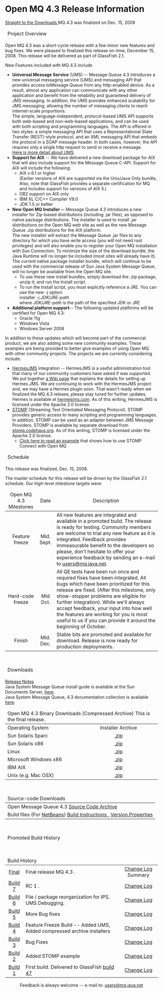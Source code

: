 # Open MQ 4.3 Release Information

<p><a href="#download">Straight to the Downloads </a>MQ 4.3 was finalized on Dec. 15, 2008 </p>
<table width="95%" border="0" cellpadding="0" cellspacing="0" class="generic1">
  <thead>
    <tr>
      <td><div>Project Overview </div></td>
    </tr>
  </thead>
  <tbody>
  </tbody>
  <thread></thread>
  <tbody>
  </tbody>
</table>
<p>Open MQ 4.3 was a short-cycle release with a few minor new features and bug fixes. We were pleased to finalized this release on-time, December 15, 2008. This release will be delivered as part of GlassFish 2.1. </p>
<p>New Features included with MQ 4.3 include</p>
<ul>
  <li><strong>Universal Message Service</strong> (UMS) -- Message Queue  4.3 introduces a new universal messaging service (UMS)  and messaging API that provides access toMessage Queue from any  http-enabled device. As a result, almost any application can  communicate with any other application and benefit from the reliability  and guaranteed delivery of JMS messaging. In addition, the UMS provides  enhanced scalability for JMS messaging, allowing the number of  messaging clients to reach internet-scale proportions.<br />
    The simple, language-independent, protocol-based UMS API supports both  web-based and non-web-based applications, and can be used with both scripting and  programming languages. 
The API is offered in two styles: a simple messaging API that uses a  Representational State 
Transfer (REST)-style protocol, and an XML messaging API that embeds  the protocol in a 
SOAP message header. In both cases, however, the API requires only a  single http request to 
send or receive a message.<br />
<a href="http://mq.java.net/4.3-content/ums/umsMain.html">Here  is more detail about UMS</a>. </li>
  <li><strong>Support for AIX</strong> -- We have delivered a new  download package for AIX that will also include support for the Message  Queue C-API. Support for AIX will include the following:
    <ul>
      <li>AIX v 6.1 or higher <br />
        (Earlier versions of AIX are supported via the Unix/Java Only bundle, Also, note that GlassFish provides a separate certification for MQ and includes support for versions of AIX 5.) </li>
      <li>DB2 support on AIX only</li>
      <li>IBM XL C/C++ Compiler V9.0</li>
      <li>JDK 1.5 or better</li>
    </ul>
  </li>
  <li><strong>New Open MQ Installer -- </strong>Message Queue 4.3  introduces a new installer for Zip-based distributions (including .jar  files), as opposed to native package distributions. The installer is  used to install .jar distributions on the Open MQ web site as well as  the new Message Queue .zip distributions for the AIX platform.<br />
    The  new installer will extract the Message Queue .jar files to any  directory for  which you have write access (you will not need root privileges) and  will also enable you to register your Open MQ installation with Sun  Connection. To minimize the size of the download bundle, the Java  Runtime will no longer be included (most sites will already have it).  The current native package installer bundle, which will continue to be  used with the commercial release of Sun Java System Message Queue, will  no longer be available from the Open MQ site.
    <ul>
      <li>To use these new install bundles, simply download the .zip  package, unzip it; and run the Install script.</li>
    <li>To run the Install script, you must explicitly reference a  JRE. You can use the new -j option:<br />
      installer -j <em>JDK/JRE-path</em><br />
      where <em>JDK/JRE-path</em> is the path of the specified JDK or JRE</li>
    </ul>
  </li>
  <li><strong>Additional platform support</strong>-- The following  updated platforms will be certified for Open MQ 4.3:
    <ul>
      <li>Oracle 11g</li>
      <li>Windows Vista</li>
      <li>Windows Server 2008</li>
    </ul>
  </li>
</ul>
<p>In addition to these updates which will become part of the commercial product, we are also adding some new community examples. These examples are being provided to better give examples of using Open MQ with other community projects. The projects we are currently considering include:</p>
<ul>
  <li><a href="http://hermesjms.com">HermesJMS</a> integration -- HermesJMS is a useful administration tool that many of our community customers have asked if was supported. We put together <a href="https://glassfish.java.net/wiki-archive/OpenMQHermesJMSQuestions.html">a Wiki page</a> that explains the details for setting up Hermes JMS. We are continuing to work with the HermesJMS project and, we may have a Hermes plugin soon. That wasn't ready when we finalized the MQ 4.3 release, please stay tuned for further updates. Hermes is available at <a href="http://hermesjms.com/confluence/display/HJMS/Home">hermesjms.com</a>. As of this writing, HermesJMS is licensed under the Apache 2.0 license. </li>
  <li> <a href="http://stomp.codehaus.org">STOMP</a> (Streaming Text Orientated Messaging Protocol). STOMP provides generic access to many scripting and programming languages. In addition, STOMP can be used as an adapter between JMS Message Providers. STOMP is available by separate download  from <a href="http://stomp.codehaus.org">stomp.codehaus.org</a>. As of this writing, STOMP is licensed under the Apache 2.0 license. 
    <ul>
      <li><a href="stomp-readme.html">Click here to read an example</a> that shows how  to use STOMP Connect with Open MQ <br />
      </li>
    </ul>
  </li>
</ul>
<table width="95%" border="0" cellpadding="0" cellspacing="0" class="generic1">
  <thead>
    <tr>
      <td><div>Schedule</div></td>
    </tr>
  </thead>
  <tbody>
  </tbody>
  <thread></thread>
  <tbody>
  </tbody>
</table>
<p>This release was finalized, Dec. 15, 2008. </p>
<p>The master schedule for this release will be driven by the GlassFish 2.1 schedule. Our high-level milestone targets were:</p>
<table border="0" cellspacing="0" cellpadding="0" width="95%" class="generic1">
  <thead>
    <tr>
      <td><div> 
        <div align="center">Open MQ 4.3 Milestones </div>
      </div></td>
      <td><div>
        <div align="center">Date</div>
      </div></td>
      <td><div>
        <div align="center">Description</div>
      </div>	  </td>
    </tr>
  </thead>
  <tbody>
    <tr>
      <td><div> 
        <div align="center">Feature freeze <a href="http://download.java.net/mq/open-mq/4.2/fcs/mq4_2-installer-SunOS-20080707.zip"></a> </div>
      </div></td>
      <td><div>
        <div align="center">Mid. Sept. </div>
      </div></td>
      <td><div>All new features are integrated and available in a promoted build. The release is ready for testing. Community members are welcome to trial any new feature as it is integrated. Feedback provides immeasurable benefit to the developers so please, don't hesitate to offer your experience feedback by sending an e-mail to <a href="mailto:users@mq.java.net">users@mq.java.net</a>. </div></td>
    </tr>
    <tr>
      <td><div>
        <div align="center">Hard-code freeze <a href="http://download.java.net/mq/open-mq/4.2/fcs/mq4_2-installer-SunOS_X86-20080707.zip"></a> </div>
      </div></td>
      <td><div>
        <div align="center">Mid Oct. </div>
      </div></td>
      <td><div>All QE tests have been run once and required fixes have been integrated. All bugs which have been prioritized for this release are fixed. (After this milestone, only show-stopper problems are eligible for further integration). While we'll always accept feedback, your input into how well the features are working for you is most useful to us if you can provide it around the beginning of October. </div></td>
    </tr>
    <tr>
      <td><div>
        <div align="center">Finish</div>
      </div></td>
      <td><div>
        <div align="center">Mid. Dec. </div>
      </div></td>
      <td><div>Stable bits are promoted and available for download. Release is now ready for production deployments. </div></td>
    </tr>
  </tbody>
  <thread></thread>
  <tbody>
  </tbody>
</table>
<br />
<table width="95%" border="0" cellpadding="0" cellspacing="0" class="generic1">
  <thead>
    <tr>
      <td><div><a name="download" id="download"></a>Downloads</div></td>
    </tr>
  </thead>
  <tbody>
  </tbody>
  <thread></thread>
  <tbody>
  </tbody>
</table>
<p><a href="http://download.oracle.com/docs/cd/E19340-01/820-6360/index.html">Release Notes</a><br />
   Java System Message Queue install guide is available at the Sun Documents Server, <a href="http://download.oracle.com/docs/cd/E19340-01/820-6361/index.html">here</a>. <br />
Java System Message Queue, 4.3 documentation collection  is available <a href="http://download.oracle.com/docs/cd/E19340-01/index.html">here</a>. </p>
<table border="0" cellspacing="0" cellpadding="0" width="95%" class="generic1">
  <thead>
    <tr>
      <td colspan="3"><div><a name="fileinstall" id="fileinstall"></a>Open MQ 4.3 Binary Downloads (Compressed Archive) This is the final release.<blink><em></em></blink></div></td>
    </tr>
  </thead>
  <tbody>
    <tr>
      <td><div>Operating System</a></div></td>
      <td><div>
        <div align="center">Installer Archive </div>
      </div></td>
      <td>&nbsp;</td>
    </tr>
    <tr>
      <td><div>Sun Solaris Sparc</div></td>
      <td><div align="center"><a href="http://download.java.net/mq/open-mq/4.3/b07-fcs/openmq4_3-installer-SunOS.zip">.zip</a></div></td>
      <td>&nbsp;</td>
    </tr>
    <tr>
      <td><div>Sun Solaris x86</div></td>
      <td><div align="center"><a href="http://download.java.net/mq/open-mq/4.3/b07-fcs/openmq4_3-installer-SunOS_X86.zip">.zip</a></div></td>
      <td>&nbsp;</td>
    </tr>
    <tr>
      <td><div>Linux</div></td>
      <td><div align="center"><a href="http://download.java.net/mq/open-mq/4.3/b07-fcs/openmq4_3-installer-Linux_X86.zip">.zip</a></div></td>
      <td>&nbsp;</td>
    </tr>
    <tr>
      <td><div>Microsoft Windows x86</div></td>
      <td><div align="center"><a href="http://download.java.net/mq/open-mq/4.3/b07-fcs/openmq4_3-installer-WINNT.zip">.zip</a></div></td>
      <td>&nbsp;</td>
    </tr>
    <tr>
      <td><div>IBM AIX</div></td>
      <td><div align="center"><a href="http://download.java.net/mq/open-mq/4.3/b07-fcs/openmq4_3-installer-AIX.zip">.zip</a></div></td>
      <td>&nbsp;</td>
    </tr>
    <tr>
      <td><div>Unix (e.g. Mac OSX)</div></td>
      <td><div align="center"><a href="http://download.java.net/mq/open-mq/4.3/b07-fcs/openmq4_3-installer-Unix.zip">.zip</a></div></td>
      <td>&nbsp;</td>
    </tr>
  </tbody>
  <thread></thread>
  <tbody>
  </tbody>
</table>
<br />
<table width="95%" border="0" cellpadding="0" cellspacing="0" class="generic1">
  <thead>
    <tr>
      <td><div><a name="source" id="source"></a>Source-code Downloads</div></td>
    </tr>
  </thead>
  <tbody>
    <tr>
      <td><div>Open Message Queue 4.3 <a href="http://download.java.net/mq/open-mq/4.3/b07-fcs/openmq4_3-source.zip">Source Code Archive</a> </div></td>
    </tr>
    <tr>
      <td><div>Build files (For <a href="http://netbeans.org">NetBeans</a>) <a href="http://download.java.net/mq/open-mq/4.3/b07-fcs/Compiling and Running OpenMQ 4.3 in NetBeans.txt">Build Instructions </a>, <a href="http://download.java.net/mq/open-mq/4.3/b07-fcs/version.properties">Version.Properties</a></div></td>
    </tr>
  </tbody>
</table>
<br />
<table width="95%" border="0" cellpadding="0" cellspacing="0" class="generic1">
  <thead>
    <tr>
      <td><div>Promoted Build History </div></td>
    </tr>
  </thead>
  <tbody>
  </tbody>
  <thread></thread>
  <tbody>
  </tbody>
</table>
<br />
<table width="95%" border="0" cellpadding="0" cellspacing="0" class="generic1">
  <thead>
    <tr>
      <td colspan="3"><div><a name="version-history" id="version-history"></a>Build History </div></td>
    </tr>
  </thead>
  <tbody>
    <tr>
      <td><div>
          <div align="center"><a href="http://download.java.net/mq/open-mq/4.3/b07-fcs">Final</a></div>
      </div></td>
      <td><div>Final release MQ 4.3  . <a href="https://glassfish.java.net/downloads/v2.1-b47.html"></a></div></td>
      <td><div>
          <div align="center"><a href="http://download.java.net/mq/open-mq/4.3/b07-fcs/changes.html">Change Log</a> Summary </div>
      </div></td>
    </tr>
    <tr>
      <td><div>
          <div align="center"><a href="http://download.java.net/mq/open-mq/4.3/b07">Build 7 </a></div>
      </div></td>
      <td><div>RC 1 . <a href="https://glassfish.java.net/downloads/v2.1-b47.html"></a></div></td>
      <td><div>
          <div align="center"><a href="http://download.java.net/mq/open-mq/4.3/b07/changes.html">Change Log</a> </div>
      </div></td>
    </tr>
    <tr>
      <td><div>
          <div align="center"><a href="http://download.java.net/mq/open-mq/4.3/b06">Build 6 </a></div>
      </div></td>
      <td><div>File / package reorganization for IPS. UMS Debugging. <a href="https://glassfish.java.net/downloads/v2.1-b47.html"></a></div></td>
      <td><div>
          <div align="center"><a href="http://download.java.net/mq/open-mq/4.3/b06/changes.html">Change Log</a> </div>
      </div></td>
    </tr>
    <tr>
      <td><div>
          <div align="center"><a href="http://download.java.net/mq/open-mq/4.3/b05">Build 5 </a></div>
      </div></td>
      <td><div>More Bug fixes <a href="https://glassfish.java.net/downloads/v2.1-b47.html"></a></div></td>
      <td><div>
          <div align="center"><a href="http://download.java.net/mq/open-mq/4.3/b05/changes.html">Change Log</a> </div>
      </div></td>
    </tr>
    <tr>
      <td><div>
          <div align="center"><a href="http://download.java.net/mq/open-mq/4.3/b04">Build 4</a><a href="http://download.java.net/mq/open-mq/4.3/b3"></a></div>
      </div></td>
      <td><div>Feature Freeze Build -- Added UMS, Added compressed archive installers <a href="https://glassfish.java.net/downloads/v2.1-b47.html"></a><a href="https://glassfish.java.net/downloads/v2.1-b47.html"></a></div></td>
      <td><div>
          <div align="center"><a href="http://download.java.net/mq/open-mq/4.3/b04/changes.html">Change Log</a> </div>
      </div></td>
    </tr>
    <tr>
      <td><div>
          <div align="center"><a href="http://download.java.net/mq/open-mq/4.3/b03">Build 3 </a></div>
      </div></td>
      <td><div>Bug Fixes <a href="https://glassfish.java.net/downloads/v2.1-b47.html"></a></div></td>
      <td><div>
          <div align="center"><a href="http://download.java.net/mq/open-mq/4.3/b03/changes.html">Change Log</a> </div>
      </div></td>
    </tr>
    <tr>
      <td><div>
          <div align="center"><a href="http://download.java.net/mq/open-mq/4.3/b02/">Build 2 </a></div>
      </div></td>
      <td><div>Added STOMP example <a href="https://glassfish.java.net/downloads/v2.1-b47.html"></a></div></td>
      <td><div>
          <div align="center"><a href="http://download.java.net/mq/open-mq/4.3/b02/changes.html">Change Log</a> </div>
      </div></td>
    </tr>
    <tr>
      <td><div>
        <div align="center"><a href="http://download.java.net/mq/open-mq/4.3/b01/">Build 1</a></div>
      </div></td>
      <td><div>First build. Delivered to GlassFish <a href="https://glassfish.java.net/downloads/v2.1-b47.html">build 47</a></div></td>
      <td><div>
        <div align="center"><a href="http://download.java.net/mq/open-mq/4.3/b01/changes.html">Change Log</a> </div>
      </div></td>
    </tr>
  </tbody>
</table>

<p align="center">Feedback is always welcome -- e-mail to: <a href="mailto:users@mq.java.net">users@mq.java.net</a></p>


